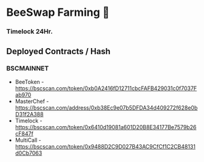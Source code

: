 # BeeSwap Farming 🐝

### Timelock 24Hr.


## Deployed Contracts / Hash

### BSCMAINNET

- BeeToken - https://bscscan.com/token/0xb0A2416fD12711cbcFAFB429031c0f7037Fab970
- MasterChef - https://bscscan.com/address/0xb38Ec9e07b5DFDA34d409272f628e0bD31f2A388
- Timelock - https://bscscan.com/token/0x6410d19081a601D20B8E34177Be7579b26cF847f
- MultiCall - https://bscscan.com/token/0x9488D2C9D027B43AC9CfCf1C2CB48131d0Cb7063

